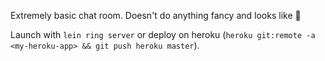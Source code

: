 Extremely basic chat room. Doesn't do anything fancy and looks like :poop:

Launch with `lein ring server` or deploy on heroku (`heroku git:remote -a <my-heroku-app> && git push heroku master`).

